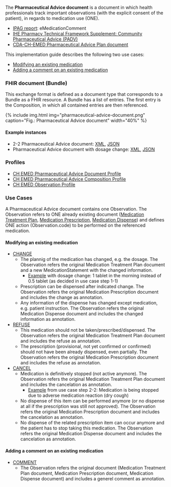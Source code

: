 The **Pharmaceutical Advice document** is a document in which health professionals track important observations (with the explicit consent of the patient), in regards to medication use (ONE).

* [IPAG report](https://www.e-health-suisse.ch/fileadmin/user_upload/Dokumente/2017/D/170607_Bericht_eMedikation_IPAG.pdf): eMedicationComment
* [IHE Pharmacy Technical Framework Supplement: Community Pharmaceutical Advice (PADV)](https://www.ihe.net/uploadedFiles/Documents/Pharmacy/IHE_Pharmacy_Suppl_PADV.pdf)
* [CDA-CH-EMED Pharmaceutical Advice Plan document](https://art-decor.org/art-decor/decor-templates--cdachemed-?section=templates&id=2.16.756.5.30.1.1.10.1.6)  

This implementation guide describes the following two use cases: 
  - [Modifying an existing medication](#modifying-an-existing-medication)
  - [Adding a comment on an existing medication](#adding-a-comment-on-an-existing-medication)

### FHIR document (Bundle)
This exchange format is defined as a document type that corresponds to a Bundle as a FHIR resource. A Bundle has a list of entries. The first entry is the Composition, in which all contained entries are then referenced.

{% include img.html img="pharmaceutical-advice-document.png" caption="Fig.: Pharmaceutical Advice document" width="40%" %}

#### Example instances
* 2-2 Pharmaceutical Advice document: [XML](Bundle-2-2-PharmaceuticalAdvice.xml.html), [JSON](Bundle-2-2-PharmaceuticalAdvice.json.html)
* Pharmaceutical Advice document with dosage change: [XML](Bundle-PharmaceuticalAdvice-ChangeDosage.xml.html), [JSON](Bundle-PharmaceuticalAdvice-ChangeDosage.json.html)

### Profiles
* [CH EMED Pharmaceutical Advice Document Profile](StructureDefinition-ch-emed-document-pharmaceuticaladvice.html)
* [CH EMED Pharmaceutical Advice Composition Profile](StructureDefinition-ch-emed-composition-pharmaceuticaladvice.html)
* [CH EMED Observation Profile](StructureDefinition-ch-emed-observation.html)

### Use Cases
A Pharmaceutical Advice document contains one Observation. The Observation refers to ONE already existing document ([Medication Treatment Plan](StructureDefinition-ch-emed-ext-treatmentplan.html), [Medication Prescription](StructureDefinition-ch-emed-ext-prescription.html), [Medication Dispense](StructureDefinition-ch-emed-ext-dispense.html)) and defines ONE action (Observation.code) to be performed on the referenced medication.

#### Modifying an existing medication
* [CHANGE](ValueSet-ihe-pharmaceuticaladvicestatuslist.html)
   * The plannig of the medication has changed, e.g. the dosage. The Observation refers the original Medication Treatment Plan document and a new MedicationStatement with the changed information.
      * [Example](Bundle-PharmaceuticalAdvice-ChangeDosage.html) with dosage change: 1 tablet in the morning instead of 0.5 tablet (as decided in use case step 1-1) 
   * Prescription can be dispensed after indicated change. The Observation refers the original Medication Prescription document and includes the change as annotation.
   * Any information of the dispense has changed except medication, e.g. patient instruction. The Observation refers the original Medication Dispense document and includes the changed information as annotation.
* [REFUSE](ValueSet-ihe-pharmaceuticaladvicestatuslist.html)
   * This medication should not be taken/prescribed/dispensed. The Observation refers the original Medication Treatment Plan document and includes the refuse as annotation.
   * The prescription (provisional, not yet confirmed or confirmed) should not have been already dispensed, even partially. The Observation refers the original Medication Prescription document and includes the refuse as annotation.
* [CANCEL](ValueSet-ihe-pharmaceuticaladvicestatuslist.html)
   * Medication is definitively stopped (not active anymore). The Observation refers the original Medication Treatment Plan document and includes the cancelation as annotation.
      * [Example](Bundle-2-2-PharmaceuticalAdvice.html) from use case step 2-2: Medication is being stopped due to adverse medication reaction (dry cough)
   * No dispense of this item can be performed anymore (or no dispense at all if the prescription was still not approved). The Observation refers the original Medication Prescription document and includes the cancelation as annotation.
   * No dispense of the related prescription item can occur anymore and the patient has to stop taking this medication. The Observation refers the original Medication Dispense document and includes the cancelation as annotation.

#### Adding a comment on an existing medication
* [COMMENT](ValueSet-ihe-pharmaceuticaladvicestatuslist.html)
   * The Observation refers the original document (Medication Treatment Plan document, Medication Prescription document, Medication Dispense document) and includes a generel comment as annotation.

